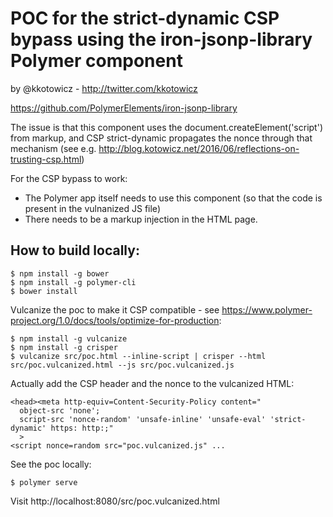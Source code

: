 # POC for the strict-dynamic CSP bypass using the iron-jsonp-library Polymer component
by @kkotowicz - http://twitter.com/kkotowicz

https://github.com/PolymerElements/iron-jsonp-library

The issue is that this component uses the document.createElement('script') from markup, and CSP strict-dynamic propagates the nonce through that mechanism (see e.g. http://blog.kotowicz.net/2016/06/reflections-on-trusting-csp.html)

For the CSP bypass to work:
 - The Polymer app itself needs to use this component (so that the code is present in the vulnanized JS file)
 - There needs to be a markup injection in the HTML page.

## How to build locally:
```
$ npm install -g bower
$ npm install -g polymer-cli
$ bower install
```
Vulcanize the poc to make it CSP compatible - see https://www.polymer-project.org/1.0/docs/tools/optimize-for-production:
```
$ npm install -g vulcanize
$ npm install -g crisper
$ vulcanize src/poc.html --inline-script | crisper --html src/poc.vulcanized.html --js src/poc.vulcanized.js
```
Actually add the CSP header and the nonce to the vulcanized HTML:
```
<head><meta http-equiv=Content-Security-Policy content="
  object-src 'none';
  script-src 'nonce-random' 'unsafe-inline' 'unsafe-eval' 'strict-dynamic' https: http:;"
  >
<script nonce=random src="poc.vulcanized.js" ...
```
See the poc locally:
```
$ polymer serve
```
Visit http://localhost:8080/src/poc.vulcanized.html
